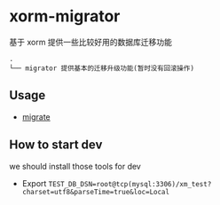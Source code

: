 # xorm-migrator

基于 xorm 提供一些比较好用的数据库迁移功能

```
.
└── migrator 提供基本的迁移升级功能(暂时没有回滚操作)
```

## Usage

- [migrate](example/main.go)

## How to start dev

we should install those tools for dev

- Export `TEST_DB_DSN=root@tcp(mysql:3306)/xm_test?charset=utf8&parseTime=true&loc=Local`
